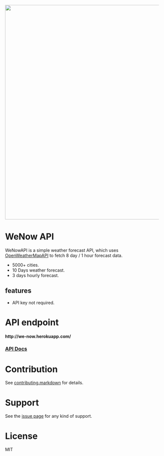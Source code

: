 

<p align="center">
<img src="https://raw.githubusercontent.com/xidhu/weNow-API/master/public/images/repo_img.svg" width=700>
</p>



# WeNow API
WeNowAPI is a simple weather forecast API, which uses [OpenWeatherMapAPI](https://openweathermap.org/) to fetch 8 day / 1 hour forecast data.


* 5000+ cities.
* 10 Days weather forecast.
* 3 days hourly forecast.


## features
* API key not required.


# API endpoint

#### ht<span>tp://</span>we-now.herokuapp<span>.com/</span>


### [API Docs](https://we-now.herokuapp.com/)

# Contribution

See [contributing.markdown][5] for details.

# Support

See  the [issue page][6]  for any kind of support.

# License

MIT 

[5]: https://github.com/xidhu/xidhu/blob/main/CONTRIBUTING.md
[6]: https://github.com/xidhu/weNow-API/issues

